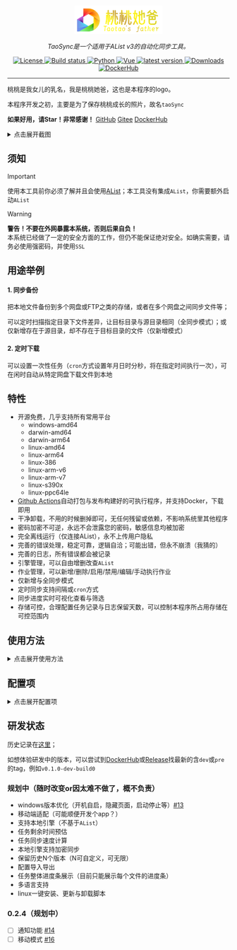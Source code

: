 <div align="center">
  <a href=""><img width="200px" alt="logo" src="frontend/public/logo-200-64.png"/></a>
  <p><em>TaoSync是一个适用于AList v3的自动化同步工具。</em></p>
  <div>
    <a href="https://github.com/dr34m-cn/taosync/blob/main/LICENSE">
      <img src="https://img.shields.io/github/license/dr34m-cn/taosync" alt="License" />
    </a>
    <a href="https://github.com/dr34m-cn/taosync/actions/workflows/build.yml">
      <img src="https://img.shields.io/github/actions/workflow/status/dr34m-cn/taosync/build.yml?branch=main" alt="Build status" />
    </a>
    <a href="https://www.python.org/">
      <img src="https://img.shields.io/badge/backend-python-326c9c.svg" alt="Python" />
    </a>
    <a href="https://vuejs.org/">
      <img src="https://img.shields.io/badge/frontend-vue-42b883.svg" alt="Vue" />
    </a>
    <a href="https://github.com/dr34m-cn/taosync/releases">
      <img src="https://img.shields.io/github/release/dr34m-cn/taosync" alt="latest version" />
    </a>
    <a href="https://github.com/dr34m-cn/taosync/releases">
      <img src="https://img.shields.io/github/downloads/dr34m-cn/taosync/total?color=%239F7AEA&logo=github" alt="Downloads" />
    </a>
    <a href="https://hub.docker.com/r/dr34m/tao-sync">
      <img src="https://img.shields.io/docker/pulls/dr34m/tao-sync?color=%2348BB78&logo=docker&label=pulls" alt="DockerHub" />
    </a>
  </div>
</div>

---

桃桃是我女儿的乳名，我是桃桃她爸，这也是本程序的logo。

本程序开发之初，主要是为了保存桃桃成长的照片，故名`taoSync`

**如果好用，请Star！非常感谢！**  [GitHub](https://github.com/dr34m-cn/taosync) [Gitee](https://gitee.com/dr34m/taosync) [DockerHub](https://hub.docker.com/r/dr34m/tao-sync)

<details>

<summary>点击展开截图</summary>

由于更新频繁，截图仅供参考，以实际为准

#### 引擎管理

![引擎列表](README/引擎列表.png)

#### 引擎编辑

![引擎编辑](README/引擎编辑.png)

#### 新建作业

![新建作业](README/新建作业.png)

#### 作业列表

![作业列表](README/作业列表.png)

#### 作业详情（任务列表）

![任务列表](README/任务列表.png)

#### 任务详情

![任务详情](README/任务详情.png)

</details>

## 须知

> [!IMPORTANT]
> 使用本工具前你必须了解并且会使用[AList](https://github.com/alist-org/alist)；本工具没有集成`AList`，你需要额外启动`AList`

> [!WARNING]
> **警告！不要在外网暴露本系统，否则后果自负！**         
> 本系统已经做了一定的安全方面的工作，但仍不能保证绝对安全。如确实需要，请务必使用强密码，并使用`SSL`

## 用途举例

#### 1. 同步备份

把本地文件备份到多个网盘或FTP之类的存储，或者在多个网盘之间同步文件等；

可以定时扫描指定目录下文件差异，让目标目录与源目录相同（全同步模式）；或仅新增存在于源目录，却不存在于目标目录的文件（仅新增模式）

#### 2. 定时下载

可以设置一次性任务（`cron`方式设置年月日时分秒，将在指定时间执行一次），可在闲时自动从特定网盘下载文件到本地

## 特性

* 开源免费，几乎支持所有常用平台
  * windows-amd64
  * darwin-amd64
  * darwin-arm64
  * linux-amd64
  * linux-arm64
  * linux-386
  * linux-arm-v6
  * linux-arm-v7
  * linux-s390x
  * linux-ppc64le
* [Github Actions](https://docs.github.com/zh/actions)自动打包与发布构建好的可执行程序，并支持Docker，下载即用
* 干净卸载，不用的时候删掉即可，无任何残留或依赖，不影响系统里其他程序
* 密码加密不可逆，永远不会泄露您的密码，敏感信息均被加密
* 完全离线运行（仅连接AList），永不上传用户隐私
* 完善的错误处理，稳定可靠，逻辑自洽；可能出错，但永不崩溃（我猜的）
* 完善的日志，所有错误都会被记录
* 引擎管理，可以自由增删改查`AList`
* 作业管理，可以新增/删除/启用/禁用/编辑/手动执行作业
* 仅新增与全同步模式
* 定时同步支持间隔或`cron`方式
* 同步进度实时可视化查看与筛选
* 存储可控，合理配置任务记录与日志保留天数，可以控制本程序所占用存储在可控范围内

## 使用方法

<details>
<summary>点击展开使用方法</summary>

### 先启动

* 可执行程序

前往[Release](https://github.com/dr34m-cn/taosync/releases)下载对应平台的可执行程序，直接执行

* docker

```sh
docker run -d --restart=always -p 8023:8023 -v /opt/data:/app/data --name=taoSync dr34m/tao-sync:latest
```

把其中`/opt/data`替换为你实际的目录

在绿联NAS中使用可以参考这里[如何在绿联NAS中使用TaoSync同步我的文件到各个网盘](https://blog.ctftools.com/2024/07/newpost-57/)，在其他支持Docker的NAS中使用大同小异

### 再使用

访问`http://127.0.0.1:8023`

如果你没有修改，默认账号为`admin`，密码请到日志中查看输出，登录后请立即前往系统设置修改密码

> 如果没有显示这个日志，可以到同级目录的`data/log/sys_xxx.log`文件查看，通常在第一行

进入系统后先到`引擎管理`菜单创建引擎，然后前往`作业管理`创建同步作业

</details>

## 配置项

<details>
<summary>点击展开配置项</summary>

配置优先级：`data/config.ini`>`环境变量`>`默认值`；前一个存在，则后边都将被**忽略**。修改配置需重启程序或Docker。

`data/config.ini`文件示例（如该文件存在，则**优先级最高**）

```ini
[tao]
# 运行端口号
port=8023
# 登录有效期，单位天
expires=2
# 日志等级：0-DEBUG，1-INFO，2-WARNING，3-ERROR，4-CRITICAL；数值越大，产生的日志越少，推荐1或2
log_level=1
# 控制台日志等级：适用于v0.2.3及之后版本，与上同
console_level=2
# 系统日志保留天数，该天数之前的日志会自动清理，单位天，0表示不自动清理
log_save=7
# 任务记录保留天数，该天数之前的记录会自动清理，单位天，0表示不自动清理
task_save=0
# 任务执行超时时间，单位小时。一定要设置长一点，以免要备份的东西太多
task_timeout=72
```

上边的文件默认不存在，如需要，您可以手动在程序同级目录的`data`目录下创建`config.ini`，并填入上边的内容。注意，文件应使用`UTF-8`编码

| config.ini    | Docker环境变量    | 描述                                                         | 默认值           |
| ------------- | ----------------- | ------------------------------------------------------------ |---------------|
| port          | TAO_PORT          | 运行端口号                                                   | 8023          |
| expires       | TAO_EXPIRES       | 登录有效期，单位天                                           | 2             |
| log_level     | TAO_LOG_LEVEL     | 日志等级：0-DEBUG，1-INFO，2-WARNING，3-ERROR，4-CRITICAL；数值越大，产生的日志越少，推荐1或2 | 1             |
| console_level | TAO_CONSOLE_LEVEL | 控制台日志等级：适用于v0.2.3及之后版本；与上同               | 2             |
| log_save      | TAO_LOG_SAVE      | 系统日志保留天数，该天数之前的日志会自动清理，单位天，0表示不自动清理 | 7             |
| task_save     | TAO_TASK_SAVE     | 任务记录保留天数，该天数之前的记录会自动清理，单位天，0表示不自动清理 | 0             |
| task_timeout  | TAO_TASK_TIMEOUT  | 任务执行超时时间，单位小时。一定要设置长一点，以免要备份的东西太多 | 72            |
| -             | TZ                | 时区                                                         | Asia/Shanghai |

</details>

## 研发状态

历史记录在[这里](https://github.com/dr34m-cn/taosync/tree/main/doc/changelog)；

如想体验研发中的版本，可以尝试到[DockerHub](https://hub.docker.com/r/dr34m/tao-sync)或[Release](https://github.com/dr34m-cn/taosync/releases)找最新的含`dev`或`pre`的tag，例如`v0.1.0-dev-build0`

### 规划中（随时改变or因太难不做了，概不负责）

* windows版本优化（开机自启，隐藏页面，启动停止等）[#13](https://github.com/dr34m-cn/taosync/issues/13)
* 移动端适配（可能顺便开发个app？）
* 支持本地引擎（不基于`AList`）
* 任务剩余时间预估
* 任务同步速度计算
* 本地引擎支持加密同步
* 保留历史N个版本（N可自定义，可无限）
* 配置导入导出
* 任务整体进度条展示（目前只能展示每个文件的进度条）
* 多语言支持
* linux一键安装、更新与卸载脚本

### 0.2.4（规划中）

* [ ] 通知功能 [#14](https://github.com/dr34m-cn/taosync/issues/14)
* [ ] 移动模式 [#16](https://github.com/dr34m-cn/taosync/issues/16)
